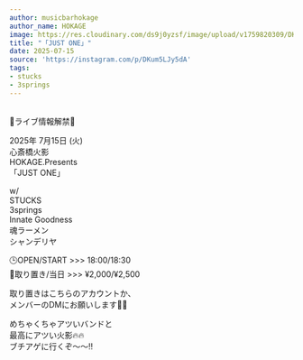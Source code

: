 ```yaml
---
author: musicbarhokage
author_name: HOKAGE
image: https://res.cloudinary.com/ds9j0yzsf/image/upload/v1759820309/DKum5LJy5dA.jpg
title: "「JUST ONE」"
date: 2025-07-15
source: 'https://instagram.com/p/DKum5LJy5dA'
tags:
- stucks
- 3springs
---
```

⁡<br>
⁡🎉ライブ情報解禁🎉

2025年 7月15日 (火)<br>
心斎橋火影<br>
HOKAGE.Presents<br>
「JUST ONE」

w/<br>
STUCKS<br>
3springs<br>
Innate Goodness<br>
魂ラーメン<br>
シャンデリヤ

🕒OPEN/START >>> 18:00/18:30<br>
🎫取り置き/当日 >>> ¥2,000/¥2,500

取り置きはこちらのアカウントか、<br>
メンバーのDMにお願いします🙇‍♀️

めちゃくちゃアツいバンドと<br>
最高にアツい火影🔥🔥<br>
ブチアゲに行くぞ〜〜‼️